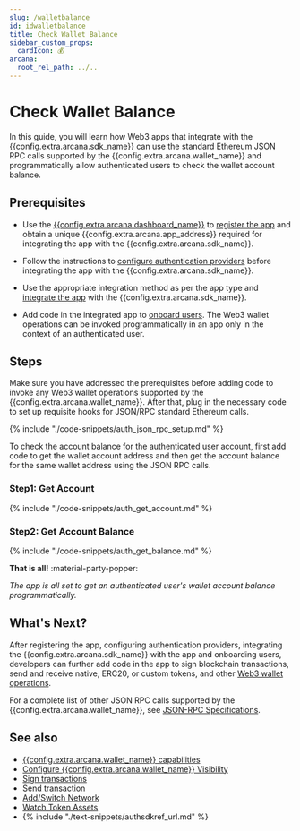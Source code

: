 ```yaml
---
slug: /walletbalance
id: idwalletbalance
title: Check Wallet Balance
sidebar_custom_props:
  cardIcon: 💰
arcana:
  root_rel_path: ../..
---
```


# Check Wallet Balance

In this guide, you will learn how Web3 apps that integrate with the {{config.extra.arcana.sdk_name}} can use the standard Ethereum JSON RPC calls supported by the {{config.extra.arcana.wallet_name}} and programmatically allow authenticated users to check the wallet account balance.

## Prerequisites

* Use the [{{config.extra.arcana.dashboard_name}}]({{page.meta.arcana.root_rel_path}}/concepts/dashboard.md) to [register the app]({{page.meta.arcana.root_rel_path}}/howto/config_dapp.md) and obtain a unique {{config.extra.arcana.app_address}} required for integrating the app with the {{config.extra.arcana.sdk_name}}.

* Follow the instructions to [configure authentication providers]({{page.meta.arcana.root_rel_path}}/howto/config_auth/index.md) before integrating the app with the {{config.extra.arcana.sdk_name}}.
  
* Use the appropriate integration method as per the app type and [integrate the app]({{page.meta.arcana.root_rel_path}}/howto/integrate_auth/index.md) with the {{config.extra.arcana.sdk_name}}.

* Add code in the integrated app to [onboard users]({{page.meta.arcana.root_rel_path}}/howto/onboard_users/index.md). The Web3 wallet operations can be invoked programmatically in an app only in the context of an authenticated user.

## Steps

Make sure you have addressed the prerequisites before adding code to invoke any Web3 wallet operations supported by the {{config.extra.arcana.wallet_name}}. After that, plug in the necessary code to set up requisite hooks for JSON/RPC standard Ethereum calls.

{% include "./code-snippets/auth_json_rpc_setup.md" %}

To check the account balance for the authenticated user account, first add code to get the wallet account address and then get the account balance for the same wallet address using the JSON RPC calls.

### Step1: Get Account

{% include "./code-snippets/auth_get_account.md" %}

### Step2: Get Account Balance

{% include "./code-snippets/auth_get_balance.md" %}

**That is all!**  :material-party-popper:

*The app is all set to get an authenticated user's wallet account balance programmatically.*

## What's Next?

After registering the app, configuring authentication providers, integrating the {{config.extra.arcana.sdk_name}} with the app and onboarding users, developers can further add code in the app to sign blockchain transactions, send and receive native, ERC20, or custom tokens, and other [Web3 wallet operations]({{page.meta.arcana.root_rel_path}}/howto/arcana_wallet/web3ops/index.md).

For a complete list of other JSON RPC calls supported by the {{config.extra.arcana.wallet_name}}, see [JSON-RPC Specifications](https://ethereum.github.io/execution-apis/api-documentation/).

## See also

* [{{config.extra.arcana.wallet_name}} capabilities]({{page.meta.arcana.root_rel_path}}/concepts/anwallet/index.md)
* [Configure {{config.extra.arcana.wallet_name}} Visibility]({{page.meta.arcana.root_rel_path}}/howto/arcana_wallet/config_walletvisibility.md)
* [Sign transactions]({{page.meta.arcana.root_rel_path}}/howto/arcana_wallet/wallet_sign.md)
* [Send transaction]({{page.meta.arcana.root_rel_path}}/howto/arcana_wallet/wallet_send.md)
* [Add/Switch Network]({{page.meta.arcana.root_rel_path}}/howto/arcana_wallet/wallet_add_switch_ntwk.md)
* [Watch Token Assets]({{page.meta.arcana.root_rel_path}}/howto/arcana_wallet/wallet_watchasset.md)
* {% include "./text-snippets/authsdkref_url.md" %}
